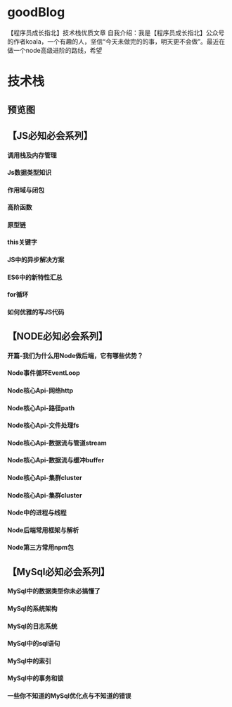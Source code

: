 # goodBlog
【程序员成长指北】技术栈优质文章
 自我介绍：我是【程序员成长指北】公众号的作者koala，一个有趣的人，坚信“今天未做完的的事，明天更不会做”。最近在做一个node高级进阶的路线，希望
# 技术栈

## 预览图

## 【JS必知必会系列】
#### 调用栈及内存管理
#### Js数据类型知识
#### 作用域与闭包
#### 高阶函数
#### 原型链
#### this关键字
#### JS中的异步解决方案
#### ES6中的新特性汇总
#### for循环
#### 如何优雅的写JS代码
## 【NODE必知必会系列】
#### 开篇-我们为什么用Node做后端，它有哪些优势？
#### Node事件循环EventLoop
#### Node核心Api-网络http
#### Node核心Api-路径path
#### Node核心Api-文件处理fs
#### Node核心Api-数据流与管道stream
#### Node核心Api-数据流与缓冲buffer
#### Node核心Api-集群cluster
#### Node核心Api-集群cluster
#### Node中的进程与线程
#### Node后端常用框架与解析
#### Node第三方常用npm包
## 【MySql必知必会系列】
#### MySql中的数据类型你未必搞懂了
#### MySql的系统架构
#### MySql的日志系统
#### MySql中的sql语句
#### MySql中的索引
#### MySql中的事务和锁
#### 一些你不知道的MySql优化点与不知道的错误
